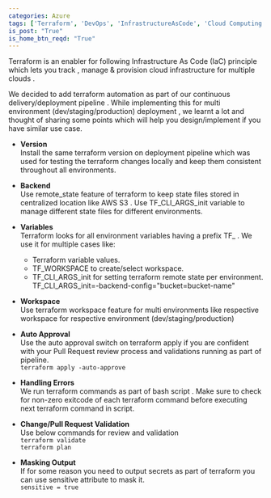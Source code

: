 ```yaml
---
categories: Azure
tags: ['Terraform', 'DevOps', 'InfrastructureAsCode', 'Cloud Computing']
is_post: "True"
is_home_btn_reqd: "True"
---
```


Terraform is an enabler for following Infrastructure As Code (IaC) principle which lets you track , manage & provision cloud infrastructure for multiple clouds .

We decided to add terraform automation as part of our continuous delivery/deployment pipeline . While implementing this for multi environment (dev/staging/production) deployment , we learnt a lot and thought of sharing some points which will help you design/implement if you have similar use case.

+ **Version**  
Install the same terraform version on deployment pipeline which was used for testing the terraform changes locally and keep them consistent throughout all environments.  
+ **Backend**  
Use remote_state feature of terraform to keep state files stored in centralized location like AWS S3 . Use TF_CLI_ARGS_init variable to manage different state files for different environments.  
+ **Variables**    
Terraform looks for all environment variables having a prefix TF_ . We use it for multiple cases like:  
     + Terraform variable values.
     + TF_WORKSPACE to create/select workspace.
     + TF_CLI_ARGS_init for setting terraform remote state per environment.  
          TF_CLI_ARGS_init=-backend-config="bucket=bucket-name"
+ **Workspace**  
Use terraform workspace feature for multi environments like respective workspace for respective environment (dev/staging/production)
+ **Auto Approval**  
Use the auto approval switch on terraform apply if you are confident with your Pull Request review process and validations running as part of pipeline.  
`terraform apply -auto-approve`  
+ **Handling Errors**  
We run terraform commands as part of bash script . Make sure to check for non-zero exitcode of each terraform command before executing next terraform command in script.

+ **Change/Pull Request Validation**  
Use below commands for review and validation  
`terraform validate`  
`terraform plan`  
+ **Masking Output**  
If for some reason you need to output secrets as part of terraform you can use sensitive attribute to mask it.  
`sensitive = true`
